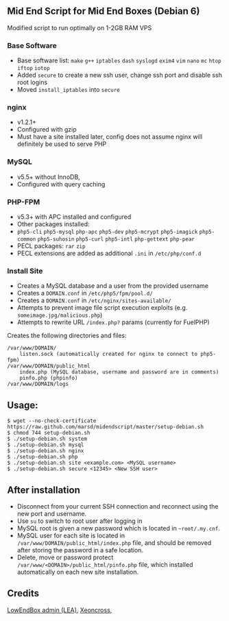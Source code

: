 ## Mid End Script for Mid End Boxes (Debian 6)

Modified script to run optimally on 1-2GB RAM VPS

### Base Software
- Base software list: `make` `g++` `iptables` `dash` `syslogd` `exim4` `vim` `nano` `mc` `htop` `iftop` `iotop`
- Added `secure` to create a new ssh user, change ssh port and disable ssh root logins
- Moved `install_iptables` into `secure`

### nginx
- v1.2.1+ 
- Configured with gzip
- Must have a site installed later, config does not assume nginx will definitely be used to serve PHP

### MySQL 
- v5.5+ without InnoDB, 
- Configured with query caching

### PHP-FPM 
- v5.3+ with APC installed and configured
- Other packages installed:
- `php5-cli` `php5-mysql` `php-apc` `php5-dev` `php5-mcrypt` `php5-imagick` `php5-common` `php5-suhosin` `php5-curl` `php5-intl` `php-gettext` `php-pear`
- PECL packages: `rar` `zip`
- PECL extensions are added as additional `.ini` in `/etc/php/conf.d`

### Install Site 
- Creates a MySQL database and a user from the provided username
- Creates a `DOMAIN.conf` in `/etc/php5/fpm/pool.d/`
- Creates a `DOMAIN.conf` in `/etc/nginx/sites-available/`
- Attempts to prevent image file script execution exploits (e.g. `someimage.jpg/malicious.php`)
- Attempts to rewrite URL `/index.php?` params (currently for FuelPHP)    

Creates the following directories and files:       


    /var/www/DOMAIN/
		listen.sock (automatically created for nginx to connect to php5-fpm)
    /var/www/DOMAIN/public_html
        index.php (MySQL database, username and password are in comments)
	    pinfo.php (phpinfo)
    /var/www/DOMAIN/logs
	
	
## Usage:
	$ wget --no-check-certificate https://raw.github.com/marsd/midendscript/master/setup-debian.sh
	$ chmod 744 setup-debian.sh
	$ ./setup-debian.sh system
	$ ./setup-debian.sh mysql
	$ ./setup-debian.sh nginx
	$ ./setup-debian.sh php
	$ ./setup-debian.sh site <example.com> <MySQL username>
	$ ./setup-debian.sh secure <12345> <New SSH user>
	
## After installation
- Disconnect from your current SSH connection and reconnect using the new port and username.
- Use `su` to switch to root user after logging in
- MySQL root is given a new password which is located in `~root/.my.cnf`.
- MySQL user for each site is located in `/var/www/DOMAIN/public_html/index.php` file, and should be removed after storing the password in a safe location.
- Delete, move or password protect `/var/www/<DOMAIN>/public_html/pinfo.php` file, which installed automatically on each new site installation.


## Credits

[LowEndBox admin (LEA)](https://github.com/lowendbox/lowendscript),
[Xeoncross](https://github.com/Xeoncross/lowendscript),
